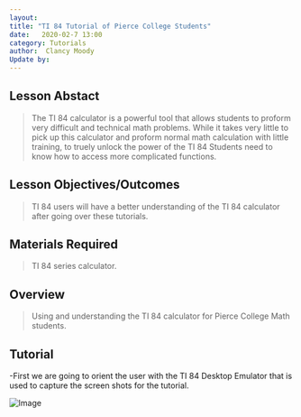 ```yaml
---
layout: 
title: "TI 84 Tutorial of Pierce College Students" 
date:   2020-02-7 13:00
category: Tutorials
author:  Clancy Moody
Update by: 
---
```


## Lesson Abstact

>The TI 84 calculator is a powerful tool that allows students to proform very difficult and technical math problems. While it takes very little to pick up this calculator and proform normal math calculation with little training, to truely unlock the power of the TI 84 Students need to know how to access more complicated functions. 

## Lesson Objectives/Outcomes

>TI 84 users will have a better understanding of the TI 84 calculator after going over these tutorials.

## Materials Required

>TI 84 series calculator.

## Overview

>Using and understanding the TI 84 calculator for Pierce College Math students.

##  Tutorial

-First we are going to orient the user with the TI 84 Desktop Emulator that is used to capture the screen shots for the tutorial.

![Image](http://url/a.png)
